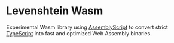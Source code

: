 # Levenshtein Wasm

Experimental Wasm library using [AssemblyScript](https://github.com/AssemblyScript) to convert strict
[TypeScript](https://www.typescriptlang.org/) into fast and optimized Web Assembly binaries.
